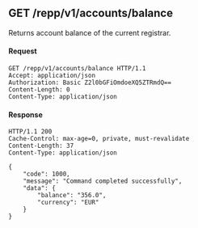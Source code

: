## GET /repp/v1/accounts/balance
Returns account balance of the current registrar.


#### Request
```
GET /repp/v1/accounts/balance HTTP/1.1
Accept: application/json
Authorization: Basic Z2l0bGFiOmdoeXQ5ZTRmdQ==
Content-Length: 0
Content-Type: application/json
```

#### Response
```
HTTP/1.1 200
Cache-Control: max-age=0, private, must-revalidate
Content-Length: 37
Content-Type: application/json

{
    "code": 1000,
    "message": "Command completed successfully",
    "data": {
        "balance": "356.0",
        "currency": "EUR"
    }
}
```
